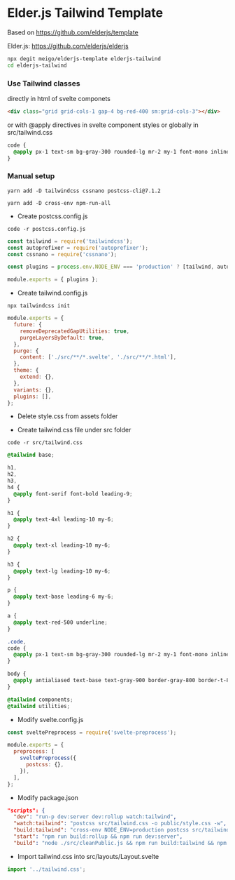 # Elder.js Tailwind Template

Based on https://github.com/elderjs/template

Elder.js: https://github.com/elderjs/elderjs

```bash
npx degit meigo/elderjs-template elderjs-tailwind
cd elderjs-tailwind
```

### Use Tailwind classes

directly in html of svelte componets

```html
<div class="grid grid-cols-1 gap-4 bg-red-400 sm:grid-cols-3"></div>
```

or with @apply directives in svelte component styles or globally in src/tailwind.css

```css
code {
  @apply px-1 text-sm bg-gray-300 rounded-lg mr-2 my-1 font-mono inline-block;
}
```

### Manual setup

```console
yarn add -D tailwindcss cssnano postcss-cli@7.1.2
```

```console
yarn add -D cross-env npm-run-all
```

- Create postcss.config.js

```console
code -r postcss.config.js
```

```js
const tailwind = require('tailwindcss');
const autoprefixer = require('autoprefixer');
const cssnano = require('cssnano');

const plugins = process.env.NODE_ENV === 'production' ? [tailwind, autoprefixer, cssnano] : [tailwind, autoprefixer];

module.exports = { plugins };
```

- Create tailwind.config.js

```console
npx tailwindcss init
```

```js
module.exports = {
  future: {
    removeDeprecatedGapUtilities: true,
    purgeLayersByDefault: true,
  },
  purge: {
    content: ['./src/**/*.svelte', './src/**/*.html'],
  },
  theme: {
    extend: {},
  },
  variants: {},
  plugins: [],
};
```

- Delete style.css from assets folder

- Create tailwind.css file under src folder

```console
code -r src/tailwind.css
```

```css
@tailwind base;

h1,
h2,
h3,
h4 {
  @apply font-serif font-bold leading-9;
}

h1 {
  @apply text-4xl leading-10 my-6;
}

h2 {
  @apply text-xl leading-10 my-6;
}

h3 {
  @apply text-lg leading-10 my-6;
}

p {
  @apply text-base leading-6 my-6;
}

a {
  @apply text-red-500 underline;
}

.code,
code {
  @apply px-1 text-sm bg-gray-300 rounded-lg mr-2 my-1 font-mono inline-block;
}

body {
  @apply antialiased text-base text-gray-900 border-gray-800 border-t-8 pt-8 font-sans bg-gray-100;
}

@tailwind components;
@tailwind utilities;
```

- Modify svelte.config.js

```js
const sveltePreprocess = require('svelte-preprocess');

module.exports = {
  preprocess: [
    sveltePreprocess({
      postcss: {},
    }),
  ],
};
```

- Modify package.json

```json
"scripts": {
  "dev": "run-p dev:server dev:rollup watch:tailwind",
  "watch:tailwind": "postcss src/tailwind.css -o public/style.css -w",
  "build:tailwind": "cross-env NODE_ENV=production postcss src/tailwind.css -o public/style.css",
  "start": "npm run build:rollup && npm run dev:server",
  "build": "node ./src/cleanPublic.js && npm run build:tailwind && npm run build:rollup && npm run build:html",
```

- Import tailwind.css into src/layouts/Layout.svelte

```js
import '../tailwind.css';
```
